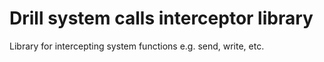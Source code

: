 # Drill system calls interceptor library

Library for intercepting system functions e.g. send, write, etc.
